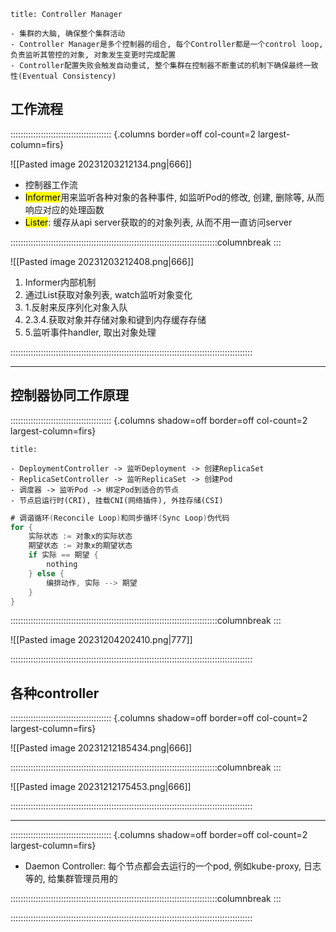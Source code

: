 ~~~ad-tips
title: Controller Manager

- 集群的大脑, 确保整个集群活动
- Controller Manager是多个控制器的组合, 每个Controller都是一个control loop, 负责监听其管控的对象, 对象发生变更时完成配置
- Controller配置失败会触发自动重试, 整个集群在控制器不断重试的机制下确保最终一致性(Eventual Consistency)
~~~

## 工作流程

:::::::::::::::::::::::::::::::::::::::: {.columns border=off col-count=2 largest-column=firs}

![[Pasted image 20231203212134.png|666]]

- 控制器工作流
- <mark class="hltr-blue">Informer</mark>用来监听各种对象的各种事件, 如监听Pod的修改, 创建, 删除等, 从而响应对应的处理函数
- <mark class="hltr-cyan">Lister</mark>: 缓存从api server获取的的对象列表, 从而不用一直访问server


::::::::::::::::::::::::::::::::::::::::::::::::::::::::::::::::::::::::::::::::::columnbreak
:::

![[Pasted image 20231203212408.png|666]]
1. Informer内部机制
2. 通过List获取对象列表, watch监听对象变化
3. 1.反射来反序列化对象入队
4. 2.3.4.获取对象并存储对象和键到内存缓存存储
5. 5.监听事件handler, 取出对象处理


::::::::::::::::::::::::::::::::::::::::::::::::::::::::::::::::::::::::::::::::::::::::::::::::

---
## 控制器协同工作原理

:::::::::::::::::::::::::::::::::::::::: {.columns shadow=off border=off col-count=2 largest-column=firs}

~~~ad-ex
title: 

- DeploymentController -> 监听Deployment -> 创建ReplicaSet
- ReplicaSetController -> 监听ReplicaSet -> 创建Pod
- 调度器 -> 监听Pod -> 绑定Pod到适合的节点
- 节点启运行时(CRI), 挂载CNI(网络插件), 外挂存储(CSI)
~~~

```go
# 调谐循环(Reconcile Loop)和同步循环(Sync Loop)伪代码
for {
	实际状态 := 对象x的实际状态
	期望状态 := 对象x的期望状态
	if 实际 == 期望 {
		nothing
	} else {
		编排动作, 实际 --> 期望
	}
}
```

::::::::::::::::::::::::::::::::::::::::::::::::::::::::::::::::::::::::::::::::::columnbreak
:::

![[Pasted image 20231204202410.png|777]]

::::::::::::::::::::::::::::::::::::::::::::::::::::::::::::::::::::::::::::::::::::::::::::::::
## 各种controller

:::::::::::::::::::::::::::::::::::::::: {.columns shadow=off border=off col-count=2 largest-column=firs}

![[Pasted image 20231212185434.png|666]]

::::::::::::::::::::::::::::::::::::::::::::::::::::::::::::::::::::::::::::::::::columnbreak
:::

![[Pasted image 20231212175453.png|666]]

::::::::::::::::::::::::::::::::::::::::::::::::::::::::::::::::::::::::::::::::::::::::::::::::

---
:::::::::::::::::::::::::::::::::::::::: {.columns shadow=off border=off col-count=2 largest-column=firs}

- Daemon Controller: 每个节点都会去运行的一个pod, 例如kube-proxy, 日志等的, 给集群管理员用的

::::::::::::::::::::::::::::::::::::::::::::::::::::::::::::::::::::::::::::::::::columnbreak
:::



::::::::::::::::::::::::::::::::::::::::::::::::::::::::::::::::::::::::::::::::::::::::::::::::

